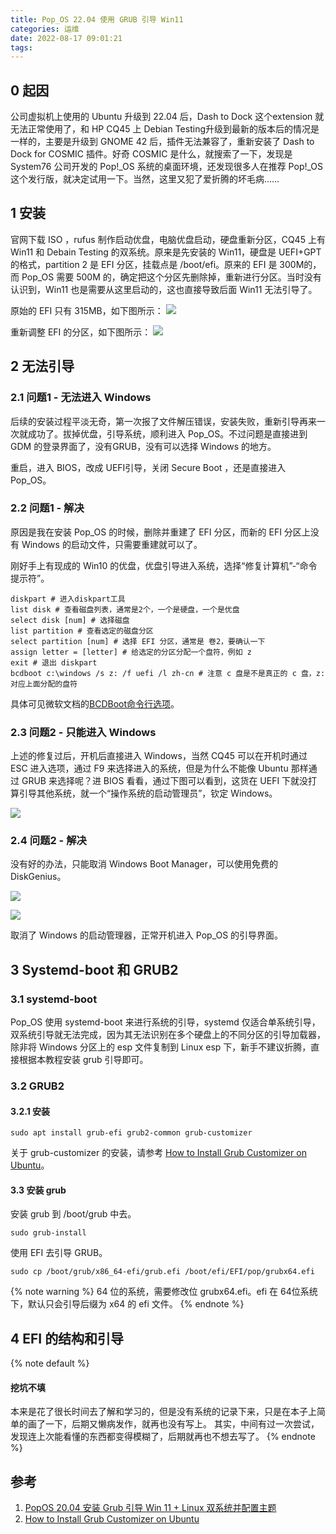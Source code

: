 ```yaml
---
title: Pop_OS 22.04 使用 GRUB 引导 Win11
categories: 运维
date: 2022-08-17 09:01:21
tags:
---
```



## 0 起因

公司虚拟机上使用的 Ubuntu 升级到 22.04 后，Dash to Dock 这个extension 就无法正常使用了，和 HP CQ45 上 Debian Testing升级到最新的版本后的情况是一样的，主要是升级到 GNOME 42 后，插件无法兼容了，重新安装了 Dash to Dock for COSMIC 插件。好奇 COSMIC 是什么，就搜索了一下，发现是 System76 公司开发的 Pop!_OS 系统的桌面环境，还发现很多人在推荐 Pop!_OS 这个发行版，就决定试用一下。当然，这里又犯了爱折腾的坏毛病……

## 1 安装

官网下载 ISO ，rufus 制作启动优盘，电脑优盘启动，硬盘重新分区，CQ45 上有 Win11 和 Debain Testing 的双系统。原来是先安装的 Win11，硬盘是 UEFI+GPT 的格式，partition 2 是 EFI 分区，挂载点是 /boot/efi。原来的 EFI 是 300M的，而 Pop_OS 需要 500M 的，确定把这个分区先删除掉，重新进行分区。当时没有认识到，Win11 也是需要从这里启动的，这也直接导致后面 Win11 无法引导了。

原始的 EFI 只有 315MB，如下图所示：
![](EFI原始.png)

重新调整 EFI 的分区，如下图所示：
![](EFI重新分区后.png)

## 2 无法引导

### 2.1 问题1 - 无法进入 Windows

后续的安装过程平淡无奇，第一次报了文件解压错误，安装失败，重新引导再来一次就成功了。拔掉优盘，引导系统，顺利进入 Pop_OS。不过问题是直接进到 GDM 的登录界面了，没有GRUB，没有可以选择 Windows 的地方。

重启，进入 BIOS，改成 UEFI引导，关闭 Secure Boot ，还是直接进入 Pop_OS。

### 2.2 问题1 - 解决

原因是我在安装 Pop_OS 的时候，删除并重建了 EFI 分区，而新的 EFI 分区上没有 Windows 的启动文件，只需要重建就可以了。

刚好手上有现成的 Win10 的优盘，优盘引导进入系统，选择“修复计算机”-“命令提示符”。

``` shell
diskpart # 进入diskpart工具
list disk # 查看磁盘列表，通常是2个，一个是硬盘，一个是优盘
select disk [num] # 选择磁盘
list partition # 查看选定的磁盘分区
select partition [num] # 选择 EFI 分区，通常是 卷2，要确认一下
assign letter = [letter] # 给选定的分区分配一个盘符，例如 z
exit # 退出 diskpart
bcdboot c:\windows /s z: /f uefi /l zh-cn # 注意 c 盘是不是真正的 c 盘，z: 对应上面分配的盘符
```

具体可见微软文档的[BCDBoot命令行选项](https://docs.microsoft.com/zh-cn/windows-hardware/manufacture/desktop/bcdboot-command-line-options-techref-di?view=windows-11)。

### 2.3 问题2 - 只能进入 Windows

上述的修复过后，开机后直接进入 Windows，当然 CQ45 可以在开机时通过 ESC 进入选项，通过 F9 来选择进入的系统，但是为什么不能像 Ubuntu 那样通过 GRUB 来选择呢？进 BIOS 看看，通过下图可以看到，这货在 UEFI 下就没打算引导其他系统，就一个“操作系统的启动管理员”，钦定 Windows。

![](UEFI启动管理员.jpg)

### 2.4 问题2 - 解决

没有好的办法，只能取消 Windows Boot Manager，可以使用免费的 DiskGenius。

![](工具-设置BIOS启动项.png)

![](设置UEFI-BIOS启动项.jpg)

取消了 Windows 的启动管理器，正常开机进入 Pop_OS 的引导界面。

## 3 Systemd-boot 和 GRUB2

### 3.1 systemd-boot

Pop_OS 使用 systemd-boot 来进行系统的引导，systemd 仅适合单系统引导，双系统引导就无法完成，因为其无法识别在多个硬盘上的不同分区的引导加载器，除非将 Windows 分区上的 esp 文件复制到 Linux esp 下，新手不建议折腾，直接根据本教程安装 grub 引导即可。

### 3.2 GRUB2

#### 3.2.1 安装

``` shell
sudo apt install grub-efi grub2-common grub-customizer
```

关于 grub-customizer 的安装，请参考 [How to Install Grub Customizer on Ubuntu](https://itsfoss.com/install-grub-customizer-ubuntu/)。

#### 3.3 安装 grub

安装 grub 到 /boot/grub 中去。
```
sudo grub-install
```

使用 EFI 去引导 GRUB。

```
sudo cp /boot/grub/x86_64-efi/grub.efi /boot/efi/EFI/pop/grubx64.efi
```
{% note warning %}
64 位的系统，需要修改位 grubx64.efi。efi 在 64位系统下，默认只会引导后缀为 x64 的 efi 文件。
{% endnote %}

## 4 EFI 的结构和引导

{% note default %}
#### 挖坑不填
本来是花了很长时间去了解和学习的，但是没有系统的记录下来，只是在本子上简单的画了一下，后期又懒病发作，就再也没有写上。
其实，中间有过一次尝试，发现连上次能看懂的东西都变得模糊了，后期就再也不想去写了。
{% endnote %}

## 参考

1. [PopOS 20.04 安装 Grub 引导 Win 11 + Linux 双系统并配置主题](https://taurusxin.com/popos-grub/)
2. [How to Install Grub Customizer on Ubuntu](https://itsfoss.com/install-grub-customizer-ubuntu/)
